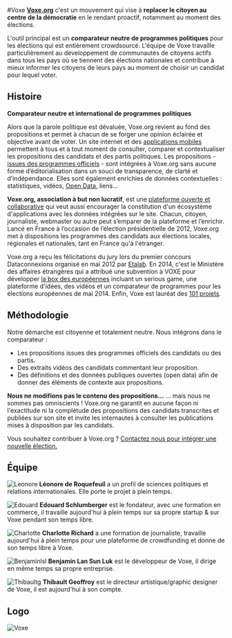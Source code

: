 <!--
title: Voxe
description: propose un processus transparent et ouvert pour désigner un candidat citoyen pour les prochaines élections présidentielles
image_url: https://yt3.ggpht.com/-28MTa_k6FW0/AAAAAAAAAAI/AAAAAAAAAAA/KFx5Y9UtScE/s88-c-k-no-rj-c0xffffff/photo.jpg
-->

#Voxe
**[Voxe.org](http://www.voxe.org)** c'est un mouvement qui vise à **replacer le citoyen au centre de la démocratie** en le rendant proactif, notamment au moment des élections.

L'outil principal est un **comparateur neutre de programmes politiques** pour les élections qui est entièrement crowdsourcé. L'équipe de Voxe travaille particulièrement au développement de communautés de citoyens actifs dans tous les pays où se tiennent des élections nationales et contribue à mieux informer les citoyens de leurs pays au moment de choisir un candidat pour lequel voter.

## Histoire 
**Comparateur neutre et international de programmes politiques**

Alors que la parole politique est dévaluée, Voxe.org revient au fond des propositions et permet à chacun de se forger une opinion éclairée et objective avant de voter.
Un site internet et des [applications mobiles](http://voxe.org/apps) permettent à tous et à tout moment de consulter, comparer et contextualiser les propositions des candidats et des partis politiques.
Les propositions - [issues des programmes officiels](http://voxe.org/about/how) - sont intégrées à Voxe.org sans aucune forme d’éditorialisation dans un souci de transparence, de clarté et d’indépendance. Elles sont également enrichies de données contextuelles : statistiques, vidéos, [Open Data](http://fr.wikipedia.org/wiki/Donn%C3%A9es_ouvertes), liens…

**Voxe.org, association à but non lucratif**, est une [plateforme ouverte et collaborative](http://opendata.transilien.com/hack-days/quand-un-projet-citoyen-sinspire-dune-logique-de-plateforme/) qui veut aussi encourager la constitution d'un écosystème d'applications avec les données intégrées sur le site. Chacun, citoyen, journaliste, webmaster ou autre peut s’emparer de la plateforme et l’enrichir.
Lancé en France à l’occasion de l’élection présidentielle de 2012, Voxe.org met à dispositions les programmes des candidats aux élections locales, régionales et nationales, tant en France qu'à l'étranger. 

Voxe.org a reçu les félicitations du jury lors du premier concours Dataconnexions organisé en mai 2012 par [Etalab](http://www.etalab.gouv.fr/). En 2014, c'est le Ministère des affaires étrangères qui a attribué une subvention à VOXE pour développer [la box des européennes](http://www.laboxdeseuropeennes.com/) incluant un serious game, une plateforme d'idées, des vidéos et un comparateur de programmes pour les élections européennes de mai 2014. Enfin, Voxe est lauréat des [101 projets](http://101projets.fr/#projets?projet_id=270).


## Méthodologie

Notre démarche est citoyenne et totalement neutre. Nous intégrons dans le comparateur :
* Les propositions issues des programmes officiels des candidats ou des partis.
* Des extraits vidéos des candidats commentant leur proposition.
* Des définitions et des données publiques ouvertes (open data) afin de donner des éléments de contexte aux propositions.

**Nous ne modifions pas le contenu des propositions…**
… mais nous ne sommes pas omniscients ! Voxe.org ne garantit en aucune façon ni l'exactitude ni la complétude des propositions des candidats transcrites et publiées sur son site et invite les internautes à consulter les publications mises à disposition par les candidats.

Vous souhaitez contribuer à Voxe.org ? [Contactez nous pour intégrer une nouvelle élection.](https://docs.google.com/spreadsheet/viewform?fromEmail=true&formkey=dFRwZWdTMTFZQTc5UHhBeHZKTkwxaFE6MQ)


## Équipe

![Leonore](https://voxe.s3.amazonaws.com/assets/web/about/team/leonorer-ee5295b7b0d8bde02b728347abffff7a.png) **Léonore de Roquefeuil** a un profil de sciences politiques et relations internationales. Elle porte le projet à plein temps.

![Edouard](https://voxe.s3.amazonaws.com/assets/web/about/team/edouards-54c9df9e55721e375d48094e8a4d3c1a.jpg) **Edouard Schlumberger** est le fondateur, avec une formation en commerce, il travaille aujourd'hui à plein temps sur sa propre startup & sur Voxe pendant son temps libre.

![Charlotte](https://voxe.s3.amazonaws.com/assets/web/about/team/charlotter-ee758cce705f79aace70a0dcb9d0bb18.jpg) **Charlotte Richard** a une formation de journaliste, travaille aujourd'hui à plein temps pour une plateforme de crowdfunding et donne de son temps libre à Voxe.

![Benjaminlsl](https://voxe.s3.amazonaws.com/assets/web/about/team/benjaminlsl-3b5900049b252c0a06d3acc14cd7eb58.jpg) **Benjamin Lan Sun Luk** est le développeur de Voxe, il dirige en même temps sa propre entreprise.

![Thibaultg](https://voxe.s3.amazonaws.com/assets/web/about/team/thibaultg-b9973c8fcd319afba078c1af039dd67f.jpg) **Thibault Geoffroy** est le directeur artistique/graphic designer de Voxe, il est aujourd'hui à son compte.


## Logo

![Voxe](https://www.data.gouv.fr/s/avatars/d9/fba9b7c803472e96416dd9e9ec12d3.jpg)

